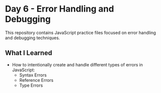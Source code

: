 # Day 6 - Error Handling and Debugging

This repository contains JavaScript practice files focused on error handling and debugging techniques.

## What I Learned

- How to intentionally create and handle different types of errors in JavaScript:
  - Syntax Errors
  - Reference Errors
  - Type Errors